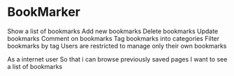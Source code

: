 # BookMarker

Show a list of bookmarks
Add new bookmarks
Delete bookmarks
Update bookmarks
Comment on bookmarks
Tag bookmarks into categories
Filter bookmarks by tag
Users are restricted to manage only their own bookmarks

As a internet user
So that i can browse previously saved pages
I want to see a list of bookmarks
